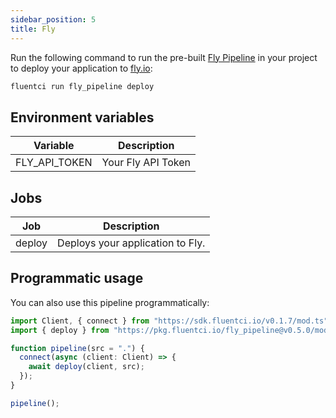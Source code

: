 ```yaml
---
sidebar_position: 5
title: Fly
---
```



Run the following command to run the pre-built [Fly Pipeline](https://github.com/fluent-ci-templates/fly-pipeline) in your project to deploy your application to [fly.io](https://fly.io):

```bash
fluentci run fly_pipeline deploy
```

## Environment variables

| Variable      | Description        |
| --------------| -------------------|
| FLY_API_TOKEN | Your Fly API Token |

## Jobs

| Job     | Description                      |
|---------|----------------------------------|
| deploy  | Deploys your application to Fly. |

## Programmatic usage

You can also use this pipeline programmatically:

```typescript
import Client, { connect } from "https://sdk.fluentci.io/v0.1.7/mod.ts";
import { deploy } from "https://pkg.fluentci.io/fly_pipeline@v0.5.0/mod.ts";

function pipeline(src = ".") {
  connect(async (client: Client) => {
    await deploy(client, src);
  });
}

pipeline();
```
